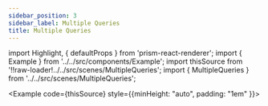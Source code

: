 ```yaml
---
sidebar_position: 3
sidebar_label: Multiple Queries
title: Multiple Queries
---
```


import Highlight, { defaultProps } from 'prism-react-renderer';
import { Example } from '../../src/components/Example';
import thisSource from '!!raw-loader!../../src/scenes/MultipleQueries';
import { MultipleQueries } from '../../src/scenes/MultipleQueries';

<Example code={thisSource} style={{minHeight: "auto", padding: "1em" }}>
<MultipleQueries />
</Example>
